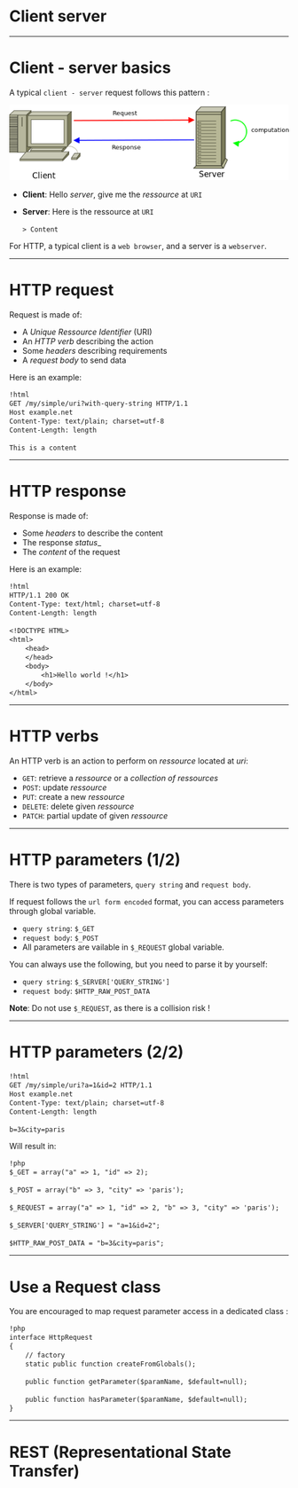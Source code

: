 # Client server

---

# Client - server basics

A typical `client - server` request follows this pattern :

![](images/client-server.png)

* **Client**: Hello _server_, give me the _ressource_ at `URI`

* **Server**: Here is the ressource at `URI`<br />

    `> Content`

For  HTTP, a typical client is a `web browser`, and a server is a `webserver`.

---

# HTTP request

Request is made of:

* A _Unique Ressource Identifier_ (URI)
* An _HTTP verb_ describing the action
* Some _headers_ describing requirements
* A _request body_ to send data

Here is an example:

    !html
    GET /my/simple/uri?with-query-string HTTP/1.1
    Host example.net
    Content-Type: text/plain; charset=utf-8
    Content-Length: length

    This is a content

---

# HTTP response

Response is made of:

* Some _headers_ to describe the content
* The response _status__
* The _content_ of the request

Here is an example:

    !html
    HTTP/1.1 200 OK
    Content-Type: text/html; charset=utf-8
    Content-Length: length

    <!DOCTYPE HTML>
    <html>
        <head>
        </head>
        <body>
            <h1>Hello world !</h1>
        </body>
    </html>

---

# HTTP verbs

An HTTP verb is an action to perform on _ressource_ located at _uri_:

* `GET`: retrieve a _ressource_ or a _collection of ressources_
* `POST`: update _ressource_
* `PUT`: create a new _ressource_
* `DELETE`: delete given _ressource_
* `PATCH`: partial update of given _ressource_

---

# HTTP parameters (1/2)

There is two types of parameters, `query string` and `request body`.

If request follows the `url form encoded` format, you can access parameters
through global variable.

* `query string`: `$_GET`
* `request body`: `$_POST`
* All parameters are vailable in `$_REQUEST` global variable.

You can always use the following, but you need to parse it by yourself:

* `query string`: `$_SERVER['QUERY_STRING']`
* `request body`: `$HTTP_RAW_POST_DATA`

**Note**: Do not use `$_REQUEST`, as there is a collision risk !

---

# HTTP parameters (2/2)

    !html
    GET /my/simple/uri?a=1&id=2 HTTP/1.1
    Host example.net
    Content-Type: text/plain; charset=utf-8
    Content-Length: length

    b=3&city=paris

Will result in:

    !php
    $_GET = array("a" => 1, "id" => 2);

    $_POST = array("b" => 3, "city" => 'paris');

    $_REQUEST = array("a" => 1, "id" => 2, "b" => 3, "city" => 'paris');

    $_SERVER['QUERY_STRING'] = "a=1&id=2";

    $HTTP_RAW_POST_DATA = "b=3&city=paris";

---

# Use a Request class

You are encouraged to map request parameter access in a dedicated class :

    !php
    interface HttpRequest
    {
        // factory
        static public function createFromGlobals();

        public function getParameter($paramName, $default=null);

        public function hasParameter($paramName, $default=null);
    }

---

# REST (Representational State Transfer)
